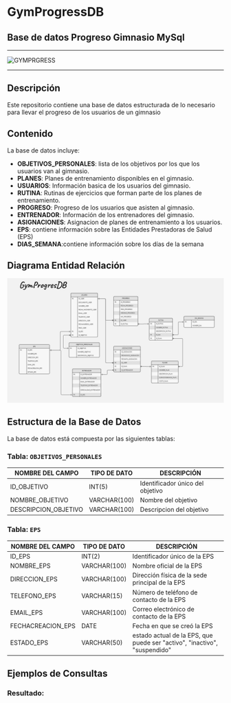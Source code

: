 # GymProgressDB

## Base de datos Progreso Gimnasio MySql

<hr>
    <img src="https://ingeurbanismo.com/wp-content/uploads/2023/09/Gimnasio.png" alt="GYMPRGRESS" width="250px">
<hr>

## Descripción

Este repositorio contiene una base de datos estructurada de lo necesario para llevar el progreso de los usuarios de un gimnasio

## Contenido

La base de datos incluye:

- **OBJETIVOS_PERSONALES**: lista de los objetivos por los que los usuarios van al gimnasio.
- **PLANES**: Planes de entrenamiento disponibles en el gimnasio.
- **USUARIOS**: Información basica de los usuarios del gimnasio.
- **RUTINA**: Rutinas de ejercicios que forman parte de los planes de entrenamiento.
- **PROGRESO**: Progreso de los usuarios que asisten al gimnasio.
- **ENTRENADOR**: Información de los entrenadores del gimnasio.
- **ASIGNACIONES**: Asignacion de planes de entrenamiento a los usuarios.
- **EPS**: contiene información sobre las Entidades Prestadoras de Salud (EPS)
- **DIAS_SEMANA**:contiene información sobre los días de la semana

## Diagrama Entidad Relación

![alt text](/Imagenes/modelorelacional.jpg)

## Estructura de la Base de Datos

La base de datos está compuesta por las siguientes tablas:

### Tabla: `OBJETIVOS_PERSONALES`

| NOMBRE DEL CAMPO  | TIPO DE DATO       | DESCRIPCIÓN                        |
| ------ | ------------ | ------------------------------------ |
| ID_OBJETIVO     | INT(5)         | Identificador único del objetivo |
| NOMBRE_OBJETIVO| VARCHAR(100) | Nombre del objetivo            |
| DESCRIPCION_OBJETIVO| VARCHAR(100) | Descripcion del objetivo            |

### Tabla: `EPS`

| NOMBRE DEL CAMPO  | TIPO DE DATO       | DESCRIPCIÓN                        |
| ------ | ------------ | ------------------------------------ |
| ID_EPS     | INT(2)         | Identificador único de la EPS |
| NOMBRE_EPS| VARCHAR(100) | Nombre oficial de la EPS            |
| DIRECCION_EPS| VARCHAR(100) | Dirección física de la sede principal de la EPS         |
| TELEFONO_EPS| VARCHAR(15) | Número de teléfono de contacto de la EPS         |
| EMAIL_EPS| VARCHAR(100) | Correo electrónico de contacto de la EPS         |
| FECHACREACION_EPS| DATE | Fecha en que se creó la EPS        |
| ESTADO_EPS| VARCHAR(50) | estado actual de la EPS, que puede ser "activo", "inactivo", "suspendido"         |


## Ejemplos de Consultas


### Resultado:

